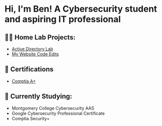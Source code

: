 <h1>Hi, I'm Ben! A Cybersecurity student and aspiring IT professional

<h2>👨‍💻 Home Lab Projects:</h2>

- [Active Directory Lab](https://www.youtube.com/watch?v=uHy3oM7NnoU)
- [My Website Code Edits](https://www.youtube.com/watch?v=uHy3oM7NnoU)

<h2>📄 Certifications</h2>

- [Comptia A+](https://www.credly.com/badges/0608eb26-3a29-4353-bb45-b4647f1cd22f/linked_in_profile)

<h2>🏫 Currently Studying:</h2>

- Montgomery College Cybersecurity AAS<br>
- Google Cybersecurity Professional Certificate<br>
- Comptia Security+<br>

